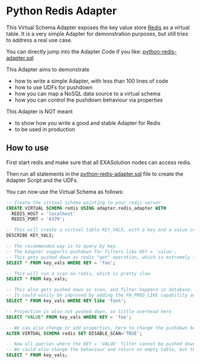 # Python Redis Adapter
This Virtual Schema Adapter exposes the key value store [Redis](http://redis.io/) as a virtual table.
It is a very simple Adapter for demonstration purposes, but still tries to address a real use case.

You can directly jump into the Adapter Code if you like: [python-redis-adapter.sql](https://github.com/EXASOL/virtual-schema-jdbc-adapter/blob/master/python-redis-adapter/python-redis-adapter.sql)

This Adapter aims to demonstrate
* how to write a simple Adapter, with less than 100 lines of code
* how to use UDFs for pushdown
* how you can map a NoSQL data source to a virtual schema
* how you can control the pushdown behaviour via properties

This Adapter is NOT meant
* to show how you write a good and stable Adapter for Redis
* to be used in production

## How to use
First start redis and make sure that all EXASolution nodes can access redis.

Then run all statements in the [python-redis-adapter.sql](https://github.com/EXASOL/virtual-schema-jdbc-adapter/blob/master/python-redis-adapter/python-redis-adapter.sql) file to create the Adapter Script and the UDFs.

You can now use the Virtual Schema as follows:
```sql
-- Create the virtual schema pointing to your redis server
CREATE VIRTUAL SCHEMA redis USING adapter.redis_adapter WITH
  REDIS_HOST = 'localhost'
  REDIS_PORT = '6379';

-- This will create a virtual table KEY_VALS, with a key and a value column
DESCRIBE KEY_VALS;

-- The recommended way is to query by key.
-- The Adapter supports pushdown for filters like KEY = 'value'.
-- This gets pushed down as redis "get" operation, which is extremely fast
SELECT * FROM key_vals WHERE KEY = 'foo';

-- This will run a scan on redis, which is pretty slow
SELECT * FROM key_vals;

-- This also gets pushed down as scan, and filter happens in database.
-- It could easily be improved by adding the FN_PRED_LIKE capability and push it down to Redis, which offers pattern based search.
SELECT * FROM key_vals WHERE KEY like 'foo%';

-- Projection is also not pushed down, so little overhead here
SELECT "VALUE" FROM key_vals WHERE KEY = 'foo';

-- We can also change or add properties, here to change the pushdown behaviour
ALTER VIRTUAL SCHEMA redis SET DISABLE_SCAN='TRUE';

-- Now all queries where the KEY = 'VALUE' filter cannot be pushed down will fail.
-- We could also change the behaviour and return an empty table, but this is less intuitive for the user
SELECT * FROM key_vals;

```
